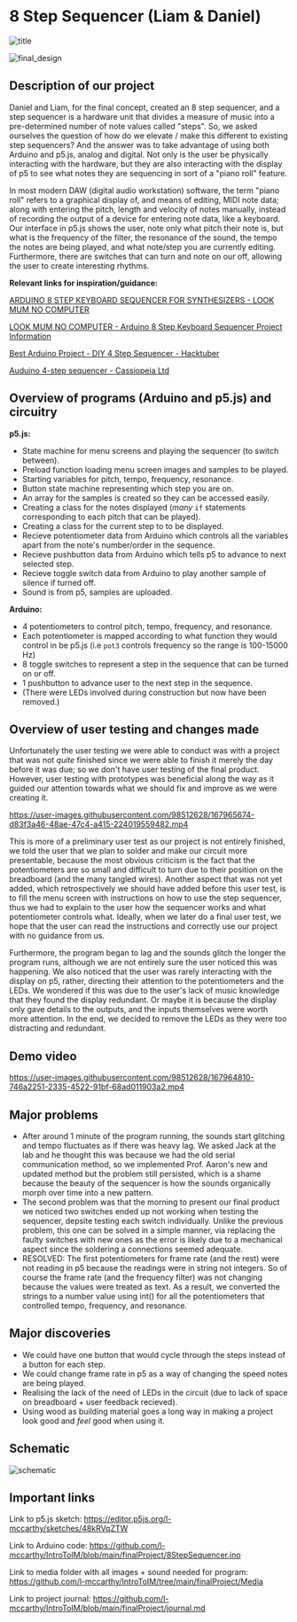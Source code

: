 # 8 Step Sequencer (Liam & Daniel)

![title](https://user-images.githubusercontent.com/98512628/167965208-554f5a73-2589-4c55-bb6d-a2364d9011c5.png)

![final_design](https://user-images.githubusercontent.com/98512628/167964960-3a12f212-5844-47e4-84f8-23df0ba0ff1a.JPG)

## Description of our project

Daniel and Liam, for the final concept, created an 8 step sequencer, and a step sequencer is a hardware unit that divides a measure of music into a pre-determined number of note values called "steps". So, we asked ourselves the question of how do we elevate / make this different to existing step sequencers? And the answer was to take advantage of using both Arduino and p5.js, analog and digital. Not only is the user be physically interacting with the hardware, but they are also interacting with the display of p5 to see what notes they are sequencing in sort of a "piano roll" feature.

In most modern DAW (digital audio workstation) software, the term "piano roll" refers to a graphical display of, and means of editing, MIDI note data; along with entering the pitch, length and velocity of notes manually, instead of recording the output of a device for entering note data, like a keyboard. Our interface in p5.js shows the user, note only what pitch their note is, but what is the frequency of the filter, the resonance of the sound, the tempo the notes are being played, and what note/step you are currently editing. Furthermore, there are switches that can turn and note on our off, allowing the user to create interesting rhythms.

**Relevant links for inspiration/guidance:**

[ARDUINO 8 STEP KEYBOARD SEQUENCER FOR SYNTHESIZERS - LOOK MUM NO COMPUTER](https://www.youtube.com/watch?v=9oGlCfwCoCw)

[LOOK MUM NO COMPUTER - Arduino 8 Step Keyboard Sequencer Project Information](https://www.lookmumnocomputer.com/projects/#/sequencer-keyboard)

[Best Arduino Project - DIY 4 Step Sequencer - Hacktuber](https://www.youtube.com/watch?v=ozSdVL2EzR4)

[Auduino 4-step sequencer - Cassiopeia Ltd](https://cassiopeia.hk/sequencer/)

## Overview of programs (Arduino and p5.js) and circuitry

**p5.js:**
* State machine for menu screens and playing the sequencer (to switch between).
* Preload function loading menu screen images and samples to be played.
* Starting variables for pitch, tempo, frequency, resonance.
* Button state machine representing which step you are on.
* An array for the samples is created so they can be accessed easily.
* Creating a class for the notes displayed (_many_ `if` statements corresponding to each pitch that can be played).
* Creating a class for the current step to to be displayed.
* Recieve potentiometer data from Arduino which controls all the variables apart from the note's number/order in the sequence.
* Recieve pushbutton data from Arduino which tells p5 to advance to next selected step.
* Recieve toggle switch data from Arduino to play another sample of silence if turned off.
* Sound is from p5, samples are uploaded.

**Arduino:**
* 4 potentiometers to control pitch, tempo, frequency, and resonance.
* Each potentiometer is mapped according to what function they would control in be p5.js (i.e `pot3` controls frequency so the range is 100-15000 Hz)
* 8 toggle switches to represent a step in the sequence that can be turned on or off.
* 1 pushbutton to advance user to the next step in the sequence.
* (There were LEDs involved during construction but now have been removed.)

## Overview of user testing and changes made

Unfortunately the user testing we were able to conduct was with a project that was not _quite_ finished since we were able to finish it merely the day before it was due; so we don't have user testing of the final product. However, user testing with prototypes was beneficial along the way as it guided our attention towards what we should fix and improve as we were creating it.

https://user-images.githubusercontent.com/98512628/167965674-d83f3a46-48ae-47c4-a415-224019559482.mp4

This is more of a preliminary user test as our project is not entirely finished, we told the user that we plan to solder and make our circuit more presentable, because the most obvious criticism is the fact that the potentiometers are so small and difficult to turn due to their position on the breadboard (and the many tangled wires). Another aspect that was not yet added, which retrospectively we should have added before this user test, is to fill the menu screen with instructions on how to use the step sequencer, thus we had to explain to the user how the sequencer works and what potentiometer controls what. Ideally, when we later do a final user test, we hope that the user can read the instructions and correctly use our project with no guidance from us.

Furthermore, the program began to lag and the sounds glitch the longer the program runs, although we are not entirely sure the user noticed this was happening. We also noticed that the user was rarely interacting with the display on p5, rather, directing their attention to the potentiometers and the LEDs. We wondered if this was due to the user's lack of music knowledge that they found the display redundant. Or maybe it is because the display only gave details to the outputs, and the inputs themselves were worth more attention. In the end, we decided to remove the LEDs as they were too distracting and redundant.

## Demo video

https://user-images.githubusercontent.com/98512628/167964810-746a2251-2335-4522-91bf-68ad011903a2.mp4

## Major problems

* After around 1 minute of the program running, the sounds start glitching and tempo fluctuates as if there was heavy lag. We asked Jack at the lab and he thought this was because we had the old serial communication method, so we implemented Prof. Aaron's new and updated method but the problem still persisted, which is a shame because the beauty of the sequencer is how the sounds organically morph over time into a new pattern.
* The second problem was that the morning to present our final product we noticed two switches ended up not working when testing the sequencer, depsite testing each switch individually. Unlike the previous problem, this one can be solved in a simple manner, via replacing the faulty switches with new ones as the error is likely due to a mechanical aspect since the soldering a connections seemed adequate.
* RESOLVED: The first potentiometers for frame rate (and the rest) were not reading in p5 because the readings were in string not integers. So of course the frame rate (and the frequency filter) was not changing because the values were treated as text. As a result, we converted the strings to a number value using int() for all the potentiometers that controlled tempo, frequency, and resonance.

## Major discoveries

* We could have one button that would cycle through the steps instead of a button for each step.
* We could change frame rate in p5 as a way of changing the speed notes are being played.
* Realising the lack of the need of LEDs in the circuit (due to lack of space on breadboard + user feedback recieved).
* Using wood as building material goes a long way in making a project look good and _feel_ good when using it.

## Schematic

![schematic](https://user-images.githubusercontent.com/98512628/167968197-a74587eb-4335-4aaf-9cff-dbe73caa766e.jpg)

## Important links

Link to p5.js sketch: https://editor.p5js.org/l-mccarthy/sketches/48kRVqZTW

Link to Arduino code: https://github.com/l-mccarthy/IntroToIM/blob/main/finalProject/8StepSequencer.ino

Link to media folder with all images + sound needed for program: https://github.com/l-mccarthy/IntroToIM/tree/main/finalProject/Media

Link to project journal: https://github.com/l-mccarthy/IntroToIM/blob/main/finalProject/journal.md
